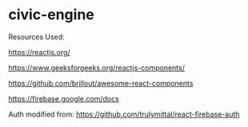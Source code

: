 # civic-engine
Resources Used:

https://reactjs.org/

https://www.geeksforgeeks.org/reactjs-components/

https://github.com/brillout/awesome-react-components

https://firebase.google.com/docs

Auth modified from: https://github.com/trulymittal/react-firebase-auth

